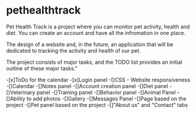 # pethealthtrack

Pet Health Track is a project where you can monitor pet activity, health and diet. You can create an account and have all the infromation in one place.

The design of a website and, in the future, an application that will be dedicated to tracking the activity and health of our pet.

The project consists of major tasks, and the TODO list provides an initial outline of these major tasks."


-[x]ToDo for the calendar
-[x]Login panel
-[]CSS - Website responsiveness
-[]Calendar
-[]Notes panel
-[]Account creation panel
-[]Diet panel
-[]Veterinary panel 
-[]Training panel
-[]Behavior panel
-[]Animal Panel
-[]Ability to add photos
-[]Gallery
-[]Messages Panel
-[]Page based on the project 
-[]Pet panel based on the project
-[]"About us" and "Contact" tabs 
